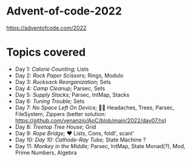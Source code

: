 # Advent-of-code-2022

https://adventofcode.com/2022


# Topics covered

* Day 1: *Calorie Counting;* Lists
* Day 2: *Rock Paper Scissors;* Rings, Modulo
* Day 3: *Rucksack Reorganization;* Sets
* Day 4: *Camp Cleanup;* Parsec, Sets
* Day 5: *Supply Stacks;* Parsec, IntMap, Stacks
* Day 6: *Tuning Trouble;* Sets
* Day 7: *No Space Left On Device;* 😵‍💫 Headaches, Trees, Parsec, FileSystem, Zippers (better solution: https://github.com/venanzio/AoC/blob/main/2022/day07.hs)
* Day 8: *Treetop Tree House;* Grid
* Day 9: *Rope Bridge;* ❤️ Lists, Cons, foldl', scanl'
* Day 10: *Day 10: Cathode-Ray Tube;* State Machine ?
* Day 11: *Monkey in the Middle;* Parsec, IntMap, State Monad(?), Mod, Prime Numbers, Algebra